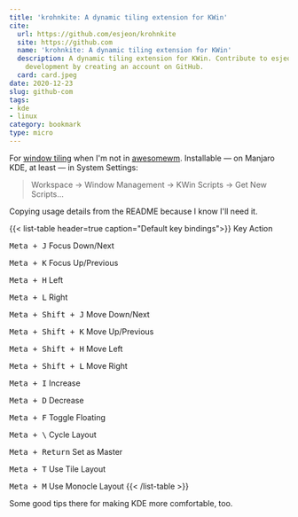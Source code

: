 ```yaml
---
title: 'krohnkite: A dynamic tiling extension for KWin'
cite:
  url: https://github.com/esjeon/krohnkite
  site: https://github.com
  name: 'krohnkite: A dynamic tiling extension for KWin'
  description: A dynamic tiling extension for KWin. Contribute to esjeon/krohnkite
    development by creating an account on GitHub.
  card: card.jpeg
date: 2020-12-23
slug: github-com
tags:
- kde
- linux
category: bookmark
type: micro
---
```

[awesomewm]: /tags/awesomewm
[window tiling]: https://en.wikipedia.org/wiki/Tiling_window_manager

For [window tiling][] when I'm not in [awesomewm][].
Installable — on Manjaro KDE, at least —
in System Settings:

> Workspace → Window Management → KWin Scripts → Get New Scripts…

Copying usage details from the README because I know I'll need it.

{{< list-table header=true caption="Default key bindings">}}
Key
Action

<kbd>Meta + J</kbd>
Focus Down/Next

<kbd>Meta + K</kbd>
Focus Up/Previous

<kbd>Meta + H</kbd>
Left

<kbd>Meta + L</kbd>
Right

<kbd>Meta + Shift + J</kbd>
Move Down/Next

<kbd>Meta + Shift + K</kbd>
Move Up/Previous

<kbd>Meta + Shift + H</kbd>
Move Left

<kbd>Meta + Shift + L</kbd>
Move Right

<kbd>Meta + I</kbd>
Increase

<kbd>Meta + D</kbd>
Decrease

<kbd>Meta + F</kbd>
Toggle Floating

<kbd>Meta + \\</kbd>
Cycle Layout

<kbd>Meta + Return</kbd>
Set as Master

<kbd>Meta + T</kbd>
Use Tile Layout

<kbd>Meta + M</kbd>
Use Monocle Layout
{{< /list-table >}}

Some good tips there for making KDE more comfortable, too.